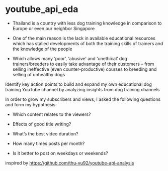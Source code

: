 # youtube_api_eda

- Thailand is a country with less dog training knowledge in comparison to Europe or even our neighbor Singapore

- One of the main reason is the lack in available educational resources which has stalled developments of both the training skills of trainers and the knowledge of the people

- Which allows many ‘poor’, ‘abusive’ and ‘unethical’ dog trainers/breeders to easily take advantage of their customers – from selling ineffective (even counter-productive) courses to breeding and selling of unhealthy dogs


Identify key action points to build and expand my own educational dog training YouTube channel by analyzing insights from dog training channels

In order to grow my subscribers and views, I asked the following questions and form my hypothesis:

- Which content relates to the viewers?  		

- Effects of good title writing? 			

- What’s the best video duration?			

- How many times posts per month?		

- Is it better to post on weekdays or weekends?


inspired by https://github.com/thu-vu92/youtube-api-analysis
